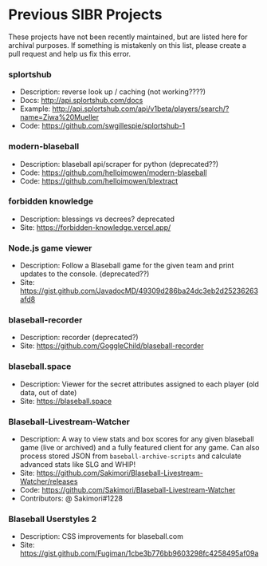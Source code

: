 
# Previous SIBR Projects

These projects have not been recently maintained, but are listed here for archival purposes. If something is mistakenly on this list, please create a pull request and help us fix this error.

### splortshub

* Description: reverse look up / caching (not working????)
* Docs: http://api.splortshub.com/docs
* Example: http://api.splortshub.com/api/v1beta/players/search/?name=Ziwa%20Mueller
* Code: https://github.com/swgillespie/splortshub-1

### modern-blaseball

* Description: blaseball api/scraper for python (deprecated??)
* Code: https://github.com/helloimowen/modern-blaseball
* Code: https://github.com/helloimowen/blextract

### forbidden knowledge

* Description: blessings vs decrees? deprecated
* Site: https://forbidden-knowledge.vercel.app/

### Node.js game viewer

* Description: Follow a Blaseball game for the given team and print updates to the console. (deprecated??)
* Site: https://gist.github.com/JavadocMD/49309d286ba24dc3eb2d25236263afd8

### blaseball-recorder

* Description: recorder (deprecated?)
* Site: https://github.com/GoggleChild/blaseball-recorder

### blaseball.space

* Description: Viewer for the secret attributes assigned to each player (old data, out of date)
* Site: https://blaseball.space

### Blaseball-Livestream-Watcher

* Description: A way to view stats and box scores for any given blaseball game (live or archived) and a fully featured client for any game. Can also process stored JSON from `baseball-archive-scripts` and calculate advanced stats like SLG and WHIP!
* Site: https://github.com/Sakimori/Blaseball-Livestream-Watcher/releases
* Code: https://github.com/Sakimori/Blaseball-Livestream-Watcher
* Contributors: @ Sakimori#1228

### Blaseball Userstyles 2

* Description: CSS improvements for blaseball.com
* Site: https://gist.github.com/Fugiman/1cbe3b776bb9603298fc4258495af09a
